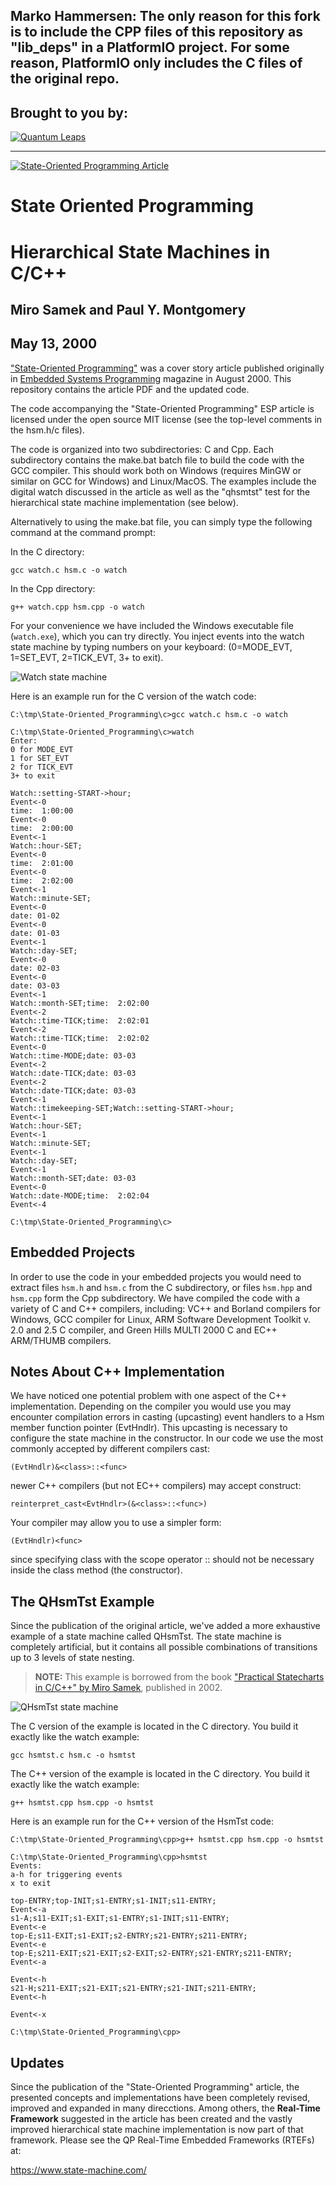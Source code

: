 Marko Hammersen:
The only reason for this fork is to include the CPP files of this repository as "lib_deps" in a PlatformIO project. For some reason, PlatformIO only includes the C files of the original repo.
---------------------------------------------------------

## Brought to you by:
[![Quantum Leaps](https://www.state-machine.com/attachments/logo_ql_400.png)](https://www.state-machine.com)

---------------------------------------------------------------------
[![State-Oriented Programming Article](img/thumbnail.jpg)](State-Oriented_Programming.pdf)

# State Oriented Programming
# Hierarchical State Machines in C/C++

## Miro Samek and Paul Y. Montgomery
## May 13, 2000

["State-Oriented Programming"](State-Oriented_Programming.pdf) was
a cover story article published originally in
[Embedded Systems Programming](https://www.embedded.com/state-oriented-programming)
magazine in August 2000. This repository contains the article PDF and the updated code.

The code accompanying the "State-Oriented Programming" ESP article is licensed
under the open source MIT license (see the top-level comments in the hsm.h/c files).

The code is organized  into  two subdirectories:  C  and  Cpp. Each
subdirectory  contains the  make.bat batch file to  build the  code
with the GCC compiler.  This should work both on Windows (requires
MinGW or similar on GCC for Windows) and Linux/MacOS. The examples
include the digital watch discussed in the article  as well as the
"qhsmtst" test for the hierarchical state machine implementation (see
below).

Alternatively to using the make.bat file, you can simply type the
following command at the command prompt:

In the C directory:

`gcc watch.c hsm.c -o watch`

In the Cpp directory:

`g++ watch.cpp hsm.cpp -o watch`


For your convenience we have included the Windows executable file
(`watch.exe`), which  you  can try  directly.  You inject events
into  the watch  state   machine by typing numbers on your keyboard:
(0=MODE_EVT, 1=SET_EVT, 2=TICK_EVT, 3+ to exit).

![Watch state machine](img/watch.jpg)

Here is an example run for the C version of the watch code:

```
C:\tmp\State-Oriented_Programming\c>gcc watch.c hsm.c -o watch

C:\tmp\State-Oriented_Programming\c>watch
Enter:
0 for MODE_EVT
1 for SET_EVT
2 for TICK_EVT
3+ to exit

Watch::setting-START->hour;
Event<-0
time:  1:00:00
Event<-0
time:  2:00:00
Event<-1
Watch::hour-SET;
Event<-0
time:  2:01:00
Event<-0
time:  2:02:00
Event<-1
Watch::minute-SET;
Event<-0
date: 01-02
Event<-0
date: 01-03
Event<-1
Watch::day-SET;
Event<-0
date: 02-03
Event<-0
date: 03-03
Event<-1
Watch::month-SET;time:  2:02:00
Event<-2
Watch::time-TICK;time:  2:02:01
Event<-2
Watch::time-TICK;time:  2:02:02
Event<-0
Watch::time-MODE;date: 03-03
Event<-2
Watch::date-TICK;date: 03-03
Event<-2
Watch::date-TICK;date: 03-03
Event<-1
Watch::timekeeping-SET;Watch::setting-START->hour;
Event<-1
Watch::hour-SET;
Event<-1
Watch::minute-SET;
Event<-1
Watch::day-SET;
Event<-1
Watch::month-SET;date: 03-03
Event<-0
Watch::date-MODE;time:  2:02:04
Event<-4

C:\tmp\State-Oriented_Programming\c>
```

## Embedded Projects

In  order to use the code in your embedded projects you would need to
extract files `hsm.h` and `hsm.c` from the C subdirectory, or files
`hsm.hpp` and `hsm.cpp` form the Cpp subdirectory. We have compiled the
code with a variety  of  C  and  C++ compilers, including:  VC++  and
Borland compilers for Windows, GCC compiler for Linux, ARM   Software
Development Toolkit v. 2.0 and 2.5 C compiler, and Green Hills  MULTI
2000  C  and EC++ ARM/THUMB compilers.


## Notes About C++ Implementation

We have noticed one  potential problem with one aspect of the C++
implementation. Depending  on  the compiler  you  would  use  you may
encounter  compilation  errors in casting  (upcasting) event handlers
to a Hsm member function  pointer (EvtHndlr).  This  upcasting  is
necessary  to  configure  the  state machine  in  the  constructor.
In our code we use the  most  commonly accepted by different compilers
cast:

`(EvtHndlr)&<class>::<func>`

newer C++ compilers (but not EC++ compilers) may accept construct:

`reinterpret_cast<EvtHndlr>(&<class>::<func>)`

Your compiler may allow you to use a simpler form:

`(EvtHndlr)<func>`

since  specifying  class with the scope operator  ::  should  not  be
necessary inside the class method (the constructor).


## The QHsmTst Example

Since the publication of the original article, we've added a more
exhaustive example of a state machine called QHsmTst. The state machine
is completely artificial, but it contains all possible combinations of
transitions up to 3 levels of state nesting.

> **NOTE:** This example is borrowed from the book
["Practical Statecharts in C/C++" by Miro Samek](https://www.state-machine.com/psicc),
published in 2002.


![QHsmTst state machine](img/qhsmtst.jpg)
 
The C version of the example is located in the C directory. You build it
exactly like the watch example:

`gcc hsmtst.c hsm.c -o hsmtst`

The C++ version of the example is located in the C directory. You build it
exactly like the watch example:

`g++ hsmtst.cpp hsm.cpp -o hsmtst`

Here is an example run for the C++ version of the HsmTst code:

```
C:\tmp\State-Oriented_Programming\cpp>g++ hsmtst.cpp hsm.cpp -o hsmtst

C:\tmp\State-Oriented_Programming\cpp>hsmtst
Events:
a-h for triggering events
x to exit

top-ENTRY;top-INIT;s1-ENTRY;s1-INIT;s11-ENTRY;
Event<-a
s1-A;s11-EXIT;s1-EXIT;s1-ENTRY;s1-INIT;s11-ENTRY;
Event<-e
top-E;s11-EXIT;s1-EXIT;s2-ENTRY;s21-ENTRY;s211-ENTRY;
Event<-e
top-E;s211-EXIT;s21-EXIT;s2-EXIT;s2-ENTRY;s21-ENTRY;s211-ENTRY;
Event<-a

Event<-h
s21-H;s211-EXIT;s21-EXIT;s21-ENTRY;s21-INIT;s211-ENTRY;
Event<-h

Event<-x

C:\tmp\State-Oriented_Programming\cpp>
```


## Updates
Since the publication of the "State-Oriented Programming" article, the
presented concepts and implementations have been completely revised,
improved and expanded in many direcctions. Among others, the **Real-Time
Framework** suggested in the article has been created and the vastly
improved hierarchical state machine implementation is now part of that
framework. Please see the QP Real-Time Embedded Frameworks (RTEFs) at:

https://www.state-machine.com/

